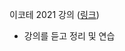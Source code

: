 이코테 2021 강의 ([링크](https://www.youtube.com/watch?v=m-9pAwq1o3w&list=PLRx0vPvlEmdAghTr5mXQxGpHjWqSz0dgC&index=1&t=22s))

- 강의를 듣고 정리 및 연습